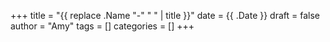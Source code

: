 +++
title = "{{ replace .Name "-" " " | title }}"
date = {{ .Date }}
draft = false
author = "Amy"
tags = []
categories = []
+++

